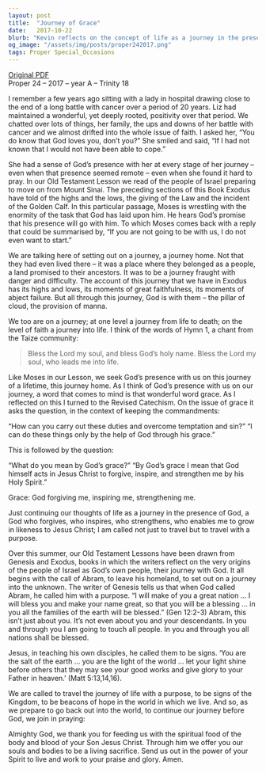 ```yaml
---
layout: post
title:  "Journey of Grace"
date:   2017-10-22
blurb: "Kevin reflects on the concept of life as a journey in the presence of God, emphasizing the importance of grace. He draws parallels between the Israelites' journey from Mount Sinai and our own spiritual journey, highlighting God's constant presence and the call to be signs of the Kingdom. The sermon encourages us to embrace God's grace, which forgives, inspires, and strengthens us for the journey of life."
og_image: "/assets/img/posts/proper242017.png"
tags: Proper Special_Occasions
---
```

[Original PDF](/assets/pdf/proper242017.pdf)    
Proper 24 – 2017 – year A – Trinity 18

I remember a few years ago sitting with a lady in hospital drawing close to the end of a long battle with cancer over a period of 20 years. Liz had maintained a wonderful, yet deeply rooted, positivity over that period. We chatted over lots of things, her family, the ups and downs of her battle with cancer and we almost drifted into the whole issue of faith. I asked her, “You do know that God loves you, don’t you?” She smiled and said, “If I had not known that I would not have been able to cope.”

She had a sense of God’s presence with her at every stage of her journey – even when that presence seemed remote – even when she found it hard to pray. In our Old Testament Lesson we read of the people of Israel preparing to move on from Mount Sinai. The preceding sections of this Book Exodus have told of the highs and the lows, the giving of the Law and the incident of the Golden Calf. In this particular passage, Moses is wrestling with the enormity of the task that God has laid upon him. He hears God’s promise that his presence will go with him. To which Moses comes back with a reply that could be summarised by, “If you are not going to be with us, I do not even want to start.”

We are talking here of setting out on a journey, a journey home. Not that they had even lived there – it was a place where they belonged as a people, a land promised to their ancestors. It was to be a journey fraught with danger and difficulty. The account of this journey that we have in Exodus has its highs and lows, its moments of great faithfulness, its moments of abject failure. But all through this journey, God is with them – the pillar of cloud, the provision of manna.

We too are on a journey; at one level a journey from life to death; on the level of faith a journey into life. I think of the words of Hymn 1, a chant from the Taize community:

> Bless the Lord my soul, and bless God’s holy name.
> Bless the Lord my soul, who leads me into life.

Like Moses in our Lesson, we seek God’s presence with us on this journey of a lifetime, this journey home. As I think of God’s presence with us on our journey, a word that comes to mind is that wonderful word grace. As I reflected on this I turned to the Revised Catechism. On the issue of grace it asks the question, in the context of keeping the commandments:

“How can you carry out these duties and overcome temptation and sin?”
“I can do these things only by the help of God through his grace.”

This is followed by the question:

“What do you mean by God’s grace?”
“By God’s grace I mean that God himself acts in Jesus Christ to forgive, inspire, and strengthen me by his Holy Spirit.”

Grace: God forgiving me, inspiring me, strengthening me.

Just continuing our thoughts of life as a journey in the presence of God, a God who forgives, who inspires, who strengthens, who enables me to grow in likeness to Jesus Christ; I am called not just to travel but to travel with a purpose.

Over this summer, our Old Testament Lessons have been drawn from Genesis and Exodus, books in which the writers reflect on the very origins of the people of Israel as God’s own people, their journey with God. It all begins with the call of Abram, to leave his homeland, to set out on a journey into the unknown. The writer of Genesis tells us that when God called Abram, he called him with a purpose. “I will make of you a great nation … I will bless you and make your name great, so that you will be a blessing … in you all the families of the earth will be blessed.” (Gen 12:2-3) Abram, this isn’t just about you. It’s not even about you and your descendants. In you and through you I am going to touch all people. In you and through you all nations shall be blessed.

Jesus, in teaching his own disciples, he called them to be signs. ‘You are the salt of the earth … you are the light of the world … let your light shine before others that they may see your good works and give glory to your Father in heaven.’ (Matt 5:13,14,16).

We are called to travel the journey of life with a purpose, to be signs of the Kingdom, to be beacons of hope in the world in which we live. And so, as we prepare to go back out into the world, to continue our journey before God, we join in praying:

Almighty God,
we thank you for feeding us
with the spiritual food
of the body and blood of your Son Jesus Christ.
Through him we offer you our souls and bodies
to be a living sacrifice.
Send us out in the power of your Spirit
to live and work to your praise and glory. Amen.
